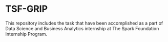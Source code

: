 # TSF-GRIP
This repository includes the task that have been accomplished as a part of Data Science and Business Analytics internship at The Spark Foundation Internship Program.
